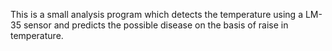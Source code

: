 This is a small analysis program which detects the temperature using a LM-35 sensor and predicts the possible disease on the basis of raise in temperature.

